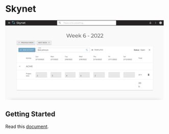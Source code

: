 # Skynet

<a href="/Screenshots/timereport.png">
<img src="/Screenshots/timereport.png" height="250"  alt="Web"  /></a>

## Getting Started

Read this [document](/docs/getting-started.md).